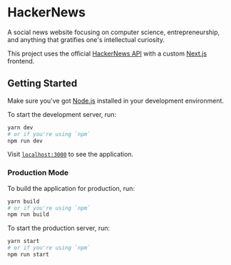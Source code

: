 # HackerNews
A social news website focusing on computer science, entrepreneurship, and
anything that gratifies one's intellectual curiosity.

This project uses the official [HackerNews API](https://github.com/HackerNews/API)
with a custom [Next.js](https://nextjs.org) frontend.

## Getting Started

Make sure you've got [Node.js](https://nodejs.org) installed in your
development environment.

To start the development server, run:

```bash
yarn dev
# or if you're using `npm`
npm run dev
```

Visit [`localhost:3000`](http://localhost:3000) to see the application.

### Production Mode

To build the application for production, run:

```bash
yarn build
# or if you're using `npm`
npm run build
```

To start the production server, run:

```bash
yarn start
# or if you're using `npm`
npm run start
```
